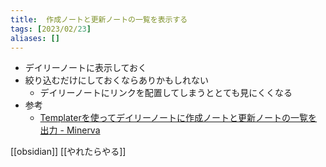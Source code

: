 ```yaml
---
title:  作成ノートと更新ノートの一覧を表示する
tags: [2023/02/23]
aliases: []
---
```


- デイリーノートに表示しておく
- 絞り込むだけにしておくならありかもしれない
	- デイリーノートにリンクを配置してしまうととても見にくくなる
- 参考
	- [Templaterを使ってデイリーノートに作成ノートと更新ノートの一覧を出力 - Minerva](https://minerva.mamansoft.net/Notes/Templater%E3%82%92%E4%BD%BF%E3%81%A3%E3%81%A6%E3%83%87%E3%82%A4%E3%83%AA%E3%83%BC%E3%83%8E%E3%83%BC%E3%83%88%E3%81%AB%E4%BD%9C%E6%88%90%E3%83%8E%E3%83%BC%E3%83%88%E3%81%A8%E6%9B%B4%E6%96%B0%E3%83%8E%E3%83%BC%E3%83%88%E3%81%AE%E4%B8%80%E8%A6%A7%E3%82%92%E5%87%BA%E5%8A%9B)


[[obsidian]]
[[やれたらやる]]